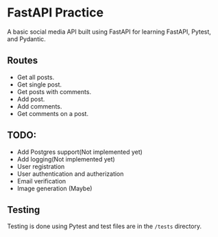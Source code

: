 # FastAPI Practice

A basic social media API built using FastAPI for learning FastAPI, Pytest, and Pydantic.

## Routes
- Get all posts.
- Get single post.
- Get posts with comments.
- Add post.
- Add comments.
- Get comments on a post.

## TODO:

- Add Postgres support(Not implemented yet)
- Add logging(Not implemented yet)
- User registration
- User authentication and autherization
- Email verification
- Image generation (Maybe)

## Testing

Testing is done using Pytest and test files are in the `/tests` directory.
